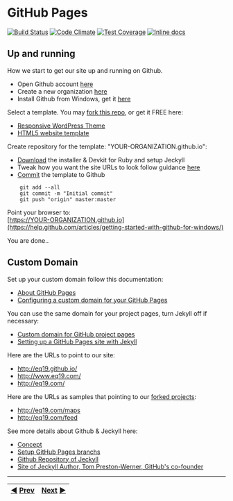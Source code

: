 # GitHub Pages

[![Build Status](https://travis-ci.org/guard/guard.svg)](https://travis-ci.org/guard/guard) [![Code Climate](https://codeclimate.com/github/guard/guard/badges/gpa.svg)](https://codeclimate.com/github/guard/guard) [![Test Coverage](https://codeclimate.com/github/guard/guard/badges/coverage.svg)](https://codeclimate.com/github/guard/guard) [![Inline docs](http://inch-ci.org/github/guard/guard.svg)](http://inch-ci.org/github/guard/guard)

## Up and running
How we start to get our site up and running on Github.

* Open Github account [here](https://github.com/join)
* Create a new organization [here](https://github.com/organizations/new)
* Install Github from Windows, get it [here](https://windows.github.com/)

Select a template. You may [fork this repo](https://github.com/eq19/eq19.github.io/fork), or get it FREE here:
* [Responsive WordPress Theme](https://www.templatemonster.com/free-templates/globaly-responsive-consulting-wordpress-theme-52382.html)
* [HTML5 website template](https://www.templatemo.com/preview/templatemo_395_urbanic)

Create repository for the template: "YOUR-ORGANIZATION.github.io":
* [Download](http://jekyll-windows.juthilo.com/1-ruby-and-devkit/) the installer & Devkit for Ruby and setup Jeckyll
* Tweak how you want the site URLs to look follow guidance [here](http://jekyllrb.com/docs/structure/)
* [Commit](http://martinbuberl.com/blog/setup-jekyll-on-windows-and-host-it-on-github-pages/ ) the template to Github
```
    git add --all    
    git commit -m "Initial commit"    
    git push "origin" master:master
```

Point your browser to:    
[https://YOUR-ORGANIZATION.github.io](https://help.github.com/articles/getting-started-with-github-for-windows/)

You are done..    

## Custom Domain
Set up your custom domain follow this documentation:  
* [About GitHub Pages](https://docs.github.com/en/pages/getting-started-with-github-pages/about-github-pages)
* [Configuring a custom domain for your GitHub Pages](https://help.github.com/articles/setting-up-a-custom-domain-with-github-pages/)

You can use the same domain for your project pages, turn Jekyll off if necessary:   
* [Custom domain for GitHub project pages](https://stackoverflow.com/questions/9082499/custom-domain-for-github-project-pages)
* [Setting up a GitHub Pages site with Jekyll](https://docs.github.com/en/pages/setting-up-a-github-pages-site-with-jekyll#troubleshooting) 

Here are the URLs to point to our site:    
* http://eq19.github.io/   
* http://www.eq19.com/    
* http://eq19.com/

Here are the URLs as samples that pointing to our [forked projects](https://github.com/search?utf8=%E2%9C%93&q=%40eq19+fork%3Aonly+user%3Aeq19+fork%3Aonly&type=Repositories&ref=advsearch&s=updated): 
* http://eq19.com/maps
* http://eq19.com/feed

See more details about Github & Jeckyll here:  
* [Concept](http://tom.preston-werner.com/2008/11/17/blogging-like-a-hacker.html)  
* [Setup GitHub Pages branchs](https://gist.github.com/chrisjacob/833223)  
* [Github Repository of Jeckyll](https://github.com/mojombo/tpw) 
* [Site of Jeckyll Author, Tom Preston-Werner, GitHub's co-founder](http://tom.preston-werner.com)
***
|[:arrow_backward:](https://github.com/eq19) [Prev](https://github.com/eq19)|[Next](http://eq19.github.io/) [:arrow_forward:](http://eq19.github.io/)|
|:----|----:|
